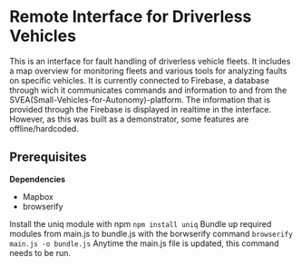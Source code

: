 # Remote Interface for Driverless Vehicles

This is an interface for fault handling of driverless vehicle fleets. It includes a map overview for monitoring fleets and various tools for analyzing faults on specific vehicles. It is currently connected to Firebase, a database through wich it communicates commands and information to and from the SVEA(Small-Vehicles-for-Autonomy)-platform. The information that is provided through the Firebase is displayed in realtime in the interface. However, as this was built as a demonstrator, some features are offline/hardcoded.

## Prerequisites

**Dependencies**
 - Mapbox
 - browserify

 Install the uniq module with npm `npm install uniq`
 Bundle up required modules from main.js to bundle.js with the borwserify command `browserify main.js -o bundle.js`
 Anytime the main.js file is updated, this command needs to be run.
